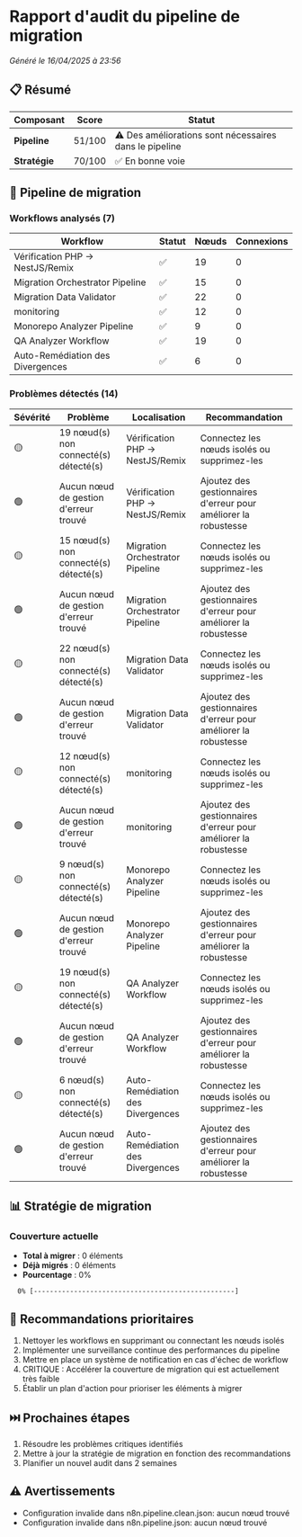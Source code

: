 # Rapport d'audit du pipeline de migration

*Généré le 16/04/2025 à 23:56*

## 📋 Résumé

| Composant | Score | Statut |
|-----------|-------|--------|
| **Pipeline** | 51/100 | ⚠️ Des améliorations sont nécessaires dans le pipeline |
| **Stratégie** | 70/100 | ✅ En bonne voie |

## 🔄 Pipeline de migration

### Workflows analysés (7)

| Workflow | Statut | Nœuds | Connexions |
|----------|--------|-------|------------|
| Vérification PHP → NestJS/Remix | ✅ | 19 | 0 |
| Migration Orchestrator Pipeline | ✅ | 15 | 0 |
| Migration Data Validator | ✅ | 22 | 0 |
| monitoring | ✅ | 12 | 0 |
| Monorepo Analyzer Pipeline | ✅ | 9 | 0 |
| QA Analyzer Workflow | ✅ | 19 | 0 |
| Auto-Remédiation des Divergences | ✅ | 6 | 0 |

### Problèmes détectés (14)

| Sévérité | Problème | Localisation | Recommandation |
|----------|----------|-------------|----------------|
| 🟡 | 19 nœud(s) non connecté(s) détecté(s) | Vérification PHP → NestJS/Remix | Connectez les nœuds isolés ou supprimez-les |
| 🟢 | Aucun nœud de gestion d'erreur trouvé | Vérification PHP → NestJS/Remix | Ajoutez des gestionnaires d'erreur pour améliorer la robustesse |
| 🟡 | 15 nœud(s) non connecté(s) détecté(s) | Migration Orchestrator Pipeline | Connectez les nœuds isolés ou supprimez-les |
| 🟢 | Aucun nœud de gestion d'erreur trouvé | Migration Orchestrator Pipeline | Ajoutez des gestionnaires d'erreur pour améliorer la robustesse |
| 🟡 | 22 nœud(s) non connecté(s) détecté(s) | Migration Data Validator | Connectez les nœuds isolés ou supprimez-les |
| 🟢 | Aucun nœud de gestion d'erreur trouvé | Migration Data Validator | Ajoutez des gestionnaires d'erreur pour améliorer la robustesse |
| 🟡 | 12 nœud(s) non connecté(s) détecté(s) | monitoring | Connectez les nœuds isolés ou supprimez-les |
| 🟢 | Aucun nœud de gestion d'erreur trouvé | monitoring | Ajoutez des gestionnaires d'erreur pour améliorer la robustesse |
| 🟡 | 9 nœud(s) non connecté(s) détecté(s) | Monorepo Analyzer Pipeline | Connectez les nœuds isolés ou supprimez-les |
| 🟢 | Aucun nœud de gestion d'erreur trouvé | Monorepo Analyzer Pipeline | Ajoutez des gestionnaires d'erreur pour améliorer la robustesse |
| 🟡 | 19 nœud(s) non connecté(s) détecté(s) | QA Analyzer Workflow | Connectez les nœuds isolés ou supprimez-les |
| 🟢 | Aucun nœud de gestion d'erreur trouvé | QA Analyzer Workflow | Ajoutez des gestionnaires d'erreur pour améliorer la robustesse |
| 🟡 | 6 nœud(s) non connecté(s) détecté(s) | Auto-Remédiation des Divergences | Connectez les nœuds isolés ou supprimez-les |
| 🟢 | Aucun nœud de gestion d'erreur trouvé | Auto-Remédiation des Divergences | Ajoutez des gestionnaires d'erreur pour améliorer la robustesse |

## 📊 Stratégie de migration

### Couverture actuelle

- **Total à migrer** : 0 éléments
- **Déjà migrés** : 0 éléments
- **Pourcentage** : 0%

```
  0% [--------------------------------------------------]
```

## 🚀 Recommandations prioritaires

1. Nettoyer les workflows en supprimant ou connectant les nœuds isolés
2. Implémenter une surveillance continue des performances du pipeline
3. Mettre en place un système de notification en cas d'échec de workflow
4. CRITIQUE : Accélérer la couverture de migration qui est actuellement très faible
5. Établir un plan d'action pour prioriser les éléments à migrer

## ⏭️ Prochaines étapes

1. Résoudre les problèmes critiques identifiés
2. Mettre à jour la stratégie de migration en fonction des recommandations
3. Planifier un nouvel audit dans 2 semaines

## ⚠️ Avertissements

- Configuration invalide dans n8n.pipeline.clean.json: aucun nœud trouvé
- Configuration invalide dans n8n.pipeline.json: aucun nœud trouvé

